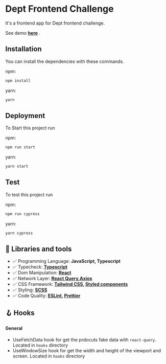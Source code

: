 # Dept Frontend Challenge

It's a frontend app for Dept frontend challenge.
 
See demo **[here](https://dept-frontend-challenge.vercel.app/)** .


## Installation

You can install the dependencies with these commands.

npm:

```bash
npm install
```

yarn:

```bash
yarn
```

## Deployment

To Start this project run

npm:

```bash
npm run start
```

yarn:

```bash
yarn start
```

## Test

To test this project run

npm:

```bash
npm run cypress
```

yarn:

```bash
yarn cypress
```

## 🧰 Libraries and tools

- ✅ Programming Language: **JavaScript, Typescript**
- ✅ Typecheck: **[Typescript](https://www.typescriptlang.org/)**
- ✅ Dom Manipulation: **[React](https://reactjs.org/)**
- ✅ Network Layer: **[React Query](https://react-query.tanstack.com/),[Axios](https://axios-http.com/)**
- ✅ CSS Framework: **[Tailwind CSS](https://tailwindcss.com/), [Styled components](https://styled-components.com/)**
- ✅ Styling: **[SCSS](https://www.npmjs.com/package/sass)**
- ✅ Code Quality: **[ESLint](https://eslint.org/), [Prettier](https://prettier.io/)**


## 🪝 Hooks

#### General

- UseFetchData hook for get the prdocuts fake data with `react-query`. Located in `hooks` directory
- UseWindowSize hook for get the width and height of the viewport and screen. Located in `hooks` directory


